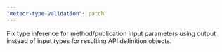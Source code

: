 ```yaml
---
"meteor-type-validation": patch
---
```


Fix type inference for method/publication input parameters using output instead of input types for resulting API definition objects.
